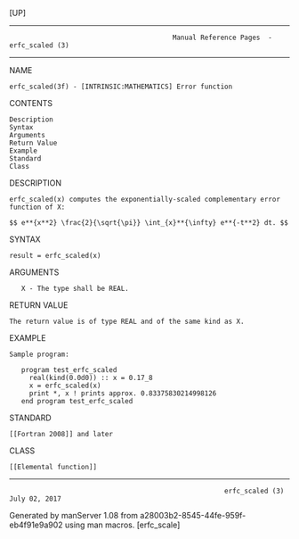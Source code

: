 [UP]

-----------------------------------------------------------------------------------------------------------------------------------
                                             Manual Reference Pages  - erfc_scaled (3)
-----------------------------------------------------------------------------------------------------------------------------------
                                                                 
NAME

    erfc_scaled(3f) - [INTRINSIC:MATHEMATICS] Error function

CONTENTS

    Description
    Syntax
    Arguments
    Return Value
    Example
    Standard
    Class

DESCRIPTION

    erfc_scaled(x) computes the exponentially-scaled complementary error function of X:

    $$ e**{x**2} \frac{2}{\sqrt{\pi}} \int_{x}**{\infty} e**{-t**2} dt. $$

SYNTAX

    result = erfc_scaled(x)

ARGUMENTS

       X - The type shall be REAL.

RETURN VALUE

    The return value is of type REAL and of the same kind as X.

EXAMPLE

    Sample program:

       program test_erfc_scaled
         real(kind(0.0d0)) :: x = 0.17_8
         x = erfc_scaled(x)
         print *, x ! prints approx. 0.83375830214998126
       end program test_erfc_scaled



STANDARD

    [[Fortran 2008]] and later

CLASS

    [[Elemental function]]

-----------------------------------------------------------------------------------------------------------------------------------

                                                          erfc_scaled (3)                                             July 02, 2017

Generated by manServer 1.08 from a28003b2-8545-44fe-959f-eb4f91e9a902 using man macros.
                                                           [erfc_scale]
